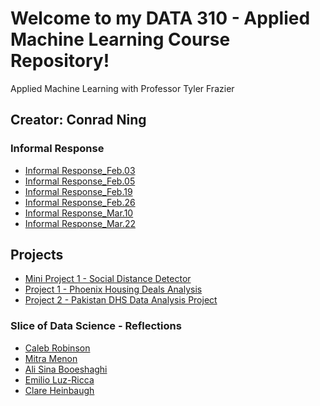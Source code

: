 # Welcome to my DATA 310 - Applied Machine Learning Course Repository! 

Applied Machine Learning with Professor Tyler Frazier

## Creator: Conrad Ning

### Informal Response
- [Informal Response_Feb.03](https://cning0506.github.io/DATA-310_Applied_Machine_Learning/Informal_Response_Feb_3_Version2.html)
- [Informal Response_Feb.05](https://cning0506.github.io/DATA-310_Applied_Machine_Learning/Informal_Response_Feb_5_Version2.0.html)
- [Informal Response_Feb.19](https://cning0506.github.io/DATA-310_Applied_Machine_Learning/Informal_Response_Feb_19.html)
- [Informal Response_Feb.26](https://cning0506.github.io/DATA-310_Applied_Machine_Learning/Informal_Response_Feb_26.html)
- [Informal Response_Mar.10](https://cning0506.github.io/DATA-310_Applied_Machine_Learning/Informal_Response_Mar_10.html)
- [Informal Response_Mar.22](https://cning0506.github.io/DATA-310_Applied_Machine_Learning/Informal_Response_Mar_22.html)

## Projects

- [Mini Project 1 - Social Distance Detector](https://cning0506.github.io/DATA-310_Applied_Machine_Learning/mini_project1.html)
- [Project 1 - Phoenix Housing Deals Analysis](https://cning0506.github.io/DATA-310_Applied_Machine_Learning/Project1.html)
- [Project 2 - Pakistan DHS Data Analysis Project](https://cning0506.github.io/DATA-310_Applied_Machine_Learning/Project2.html)

### Slice of Data Science - Reflections
- [Caleb Robinson](https://cning0506.github.io/DATA-310_Applied_Machine_Learning/SODS_CalebRobinson.html)
- [Mitra Menon](https://cning0506.github.io/DATA-310_Applied_Machine_Learning/SOD_MitraMenon.html)
- [Ali Sina Booeshaghi](https://cning0506.github.io/DATA-310_Applied_Machine_Learning/SOD_ASinaBooeshaghi.html)
- [Emilio Luz-Ricca](https://cning0506.github.io/DATA-310_Applied_Machine_Learning/SODS_EmilioLuzRicca.html)
- [Clare Heinbaugh]()
